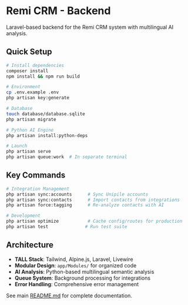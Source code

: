 # Remi CRM - Backend

Laravel-based backend for the Remi CRM system with multilingual AI analysis.

## Quick Setup

```bash
# Install dependencies
composer install
npm install && npm run build

# Environment
cp .env.example .env
php artisan key:generate

# Database
touch database/database.sqlite
php artisan migrate

# Python AI Engine
php artisan install:python-deps

# Launch
php artisan serve
php artisan queue:work  # In separate terminal
```

## Key Commands

```bash
# Integration Management
php artisan sync:accounts      # Sync Unipile accounts
php artisan sync:contacts      # Import contacts from integrations
php artisan force:tagging      # Re-analyze contacts with AI

# Development
php artisan optimize           # Cache config/routes for production
php artisan test              # Run test suite
```

## Architecture

- **TALL Stack**: Tailwind, Alpine.js, Laravel, Livewire
- **Modular Design**: `app/Modules/` for organized code
- **AI Analysis**: Python-based multilingual semantic analysis
- **Queue System**: Background processing for integrations
- **Error Handling**: Comprehensive error management

See main [README.md](../README.md) for complete documentation.